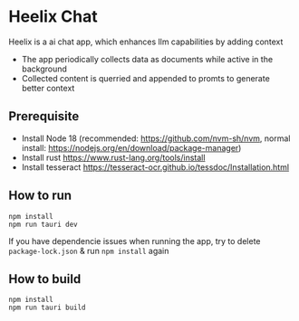 # Heelix Chat

Heelix is a ai chat app, which enhances llm capabilities by adding context

- The app periodically collects data as documents while active in the background
- Collected content is querried and appended to promts to generate better context

## Prerequisite

- Install Node 18 (recommended: https://github.com/nvm-sh/nvm, normal install: https://nodejs.org/en/download/package-manager)
- Install rust https://www.rust-lang.org/tools/install
- Install tesseract https://tesseract-ocr.github.io/tessdoc/Installation.html

## How to run

```
npm install
npm run tauri dev
```

If you have dependencie issues when running the app, try to delete `package-lock.json` & run `npm install` again

## How to build

```
npm install
npm run tauri build
```
